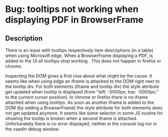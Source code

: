 # Bug: tooltips not working when displaying PDF in BrowserFrame

## Description
There is an issue with tooltips respectively item descriptions (in a table) when using Microsoft edge.
When a BrowserFrame displaying a PDF, is added to the UI all tooltips stop working . 
This does not happen in firefox or chrome.

Inspecting the DOM gives a first clue about what might be the cause. It seems like when using edge an iframe is attached to the DOM 
right next to the tooltip div. For both elements (iframe and tooltip div) the style attribute get updated when tooltip is displayed
(from "left: -5000px; top: -5000px;" to the current cursor position). In chrome or firefox there is no iframe attached when using
tooltips. As soon as another iframe is added to the DOM (by adding a BrowserFrame) the style attribute for both elements does not 
get updated anymore. It seems like some selector in some JS routine for showing the tooltip is broken when a second 
iframe is attached. Unfortunately there is no error displayed, neither in the console log nor in the vaadin debug window.
